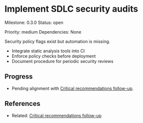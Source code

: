 # Implement SDLC security audits
Milestone: 0.3.0
Status: open

Priority: medium
Dependencies: None


Security policy flags exist but automation is missing.

- Integrate static analysis tools into CI
- Enforce policy checks before deployment
- Document procedure for periodic security reviews

## Progress

- Pending alignment with [Critical recommendations follow-up](Critical-recommendations-follow-up.md).

## References

- Related: [Critical recommendations follow-up](Critical-recommendations-follow-up.md)
